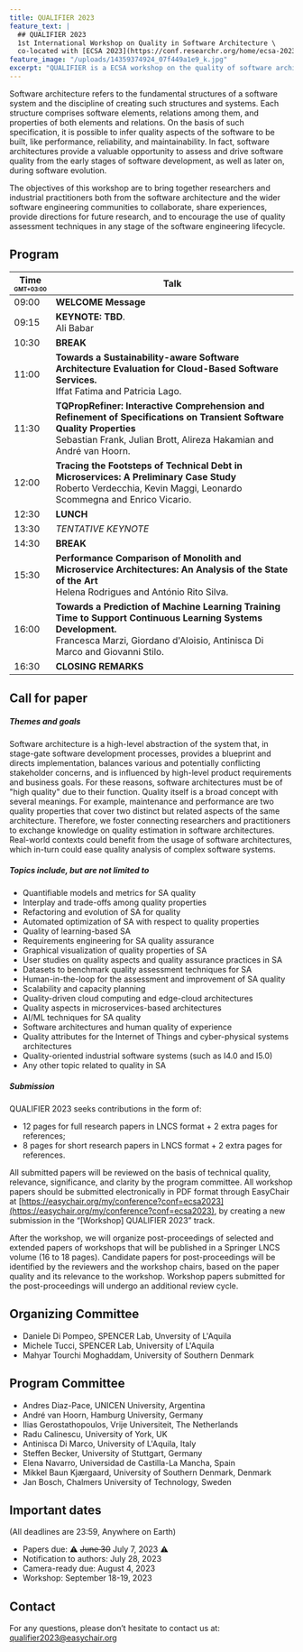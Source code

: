 ```yaml
---
title: QUALIFIER 2023
feature_text: |
  ## QUALIFIER 2023
  1st International Workshop on Quality in Software Architecture \
  co-located with [ECSA 2023](https://conf.researchr.org/home/ecsa-2023)
feature_image: "/uploads/14359374924_07f449a1e9_k.jpg"
excerpt: "QUALIFIER is a ECSA workshop on the quality of software architectures."
---
```


Software architecture refers to the fundamental structures of a software system and the discipline of creating such structures and systems. Each structure comprises software elements, relations among them, and properties of both elements and relations.
On the basis of such specification, it is possible to infer quality aspects of the software to be built, like performance, reliability, and maintainability.
In fact, software architectures provide a valuable opportunity to assess and drive software quality from the early stages of software development, as well as later on, during software evolution.

The objectives of this workshop are to bring together researchers and industrial practitioners both from the software architecture and the wider software engineering communities to collaborate, share experiences, provide directions for future research, and to encourage the use of quality assessment techniques in any stage of the software engineering lifecycle. 

## Program 

| Time <br/> <font size="1">GMT+03:00</font>  | Talk |
| ---   | ---   |
| 09:00 | **WELCOME Message** |
| 09:15 | **KEYNOTE: TBD**. <br /> Ali Babar |
| 10:30 | **BREAK** |
| 11:00 | **Towards a Sustainability-aware Software Architecture Evaluation for Cloud-Based Software Services.** <br /> Iffat Fatima and Patricia Lago. |
| 11:30 | **TQPropRefiner: Interactive Comprehension and Refinement of Specifications on Transient Software Quality Properties** <br /> Sebastian Frank, Julian Brott, Alireza Hakamian and André van Hoorn. |
| 12:00 | **Tracing the Footsteps of Technical Debt in Microservices: A Preliminary Case Study** <br /> Roberto Verdecchia, Kevin Maggi, Leonardo Scommegna and Enrico Vicario. |
| 12:30 | **LUNCH** |
| 13:30 | *TENTATIVE KEYNOTE*|
| 14:30 | **BREAK** |
| 15:30 | **Performance Comparison of Monolith and Microservice Architectures: An Analysis of the State of the Art** <br /> Helena Rodrigues and António Rito Silva. |
| 16:00 | **Towards a Prediction of Machine Learning Training Time to Support Continuous Learning Systems Development.** <br /> Francesca Marzi, Giordano d'Aloisio, Antinisca Di Marco and Giovanni Stilo. |
| 16:30 | **CLOSING REMARKS** |
<p></p>

## Call for paper

##### Themes and goals

Software architecture is a high-level abstraction of the system that, in stage-gate software development processes, provides a blueprint and directs implementation, balances various and potentially conflicting stakeholder concerns, and is influenced by high-level product requirements and business goals. For these reasons, software architectures must be of "high quality" due to their function. Quality itself is a broad concept with several meanings. For example, maintenance and performance are two quality properties that cover two distinct but related aspects of the same architecture. Therefore, we foster connecting researchers and practitioners to exchange knowledge on quality estimation in software architectures. Real-world contexts could benefit from the usage of software architectures, which in-turn could ease quality analysis of complex software systems.

##### Topics include, but are not limited to

 - Quantifiable models and metrics for SA quality
 - Interplay and trade-offs among quality properties
 - Refactoring and evolution of SA for quality
 - Automated optimization of SA with respect to quality properties
 - Quality of learning-based SA
 - Requirements engineering for SA quality assurance
 - Graphical visualization of quality properties of SA
 - User studies on quality aspects and quality assurance practices in SA
 - Datasets to benchmark quality assessment techniques for SA
 - Human-in-the-loop for the assessment and improvement of SA quality
 - Scalability and capacity planning 
 - Quality-driven cloud computing and edge-cloud architectures
 - Quality aspects in microservices-based architectures
 - AI/ML techniques for SA quality
 - Software architectures and human quality of experience
 - Quality attributes for the Internet of Things and cyber-physical systems architectures
 - Quality-oriented industrial software systems (such as I4.0 and I5.0)
 - Any other topic related to quality in SA

##### Submission

QUALIFIER 2023 seeks contributions in the form of:
- 12 pages for full research papers in LNCS format + 2 extra pages for references;
- 8 pages for short research papers in LNCS format + 2 extra pages for references.

All submitted papers will be reviewed on the basis of technical quality, relevance, significance, and clarity by the program committee.
All workshop papers should be submitted electronically in PDF format through EasyChair at [https://easychair.org/my/conference?conf=ecsa2023](https://easychair.org/my/conference?conf=ecsa2023), by creating a new submission in the “[Workshop] QUALIFIER 2023” track.

After the workshop, we will organize post-proceedings of selected and extended papers of workshops that will be published in a Springer LNCS volume (16 to 18 pages).
Candidate papers for post-proceedings will be identified by the reviewers and the workshop chairs, based on the paper quality and its relevance to the workshop.
Workshop papers submitted for the post-proceedings will undergo an additional review cycle.

## Organizing Committee

 * Daniele Di Pompeo, SPENCER Lab, Unversity of L'Aquila
 * Michele Tucci, SPENCER Lab, University of L'Aquila
 * Mahyar Tourchi Moghaddam, University of Southern Denmark

## Program Committee

 - Andres Diaz-Pace, UNICEN University, Argentina
 - André van Hoorn, Hamburg University, Germany
 - Ilias Gerostathopoulos, Vrije Universiteit, The Netherlands
 - Radu Calinescu, University of York, UK
 - Antinisca Di Marco, University of L'Aquila, Italy
 - Steffen Becker, University of Stuttgart, Germany
 - Elena Navarro, Universidad de Castilla-La Mancha, Spain
 - Mikkel Baun Kjærgaard, University of Southern Denmark, Denmark
 - Jan Bosch, Chalmers University of Technology, Sweden

## Important dates 
(All deadlines are 23:59, Anywhere on Earth)

 - Papers due: :warning: ~~June 30~~ July 7, 2023 :warning:
 - Notification to authors: July 28, 2023
 - Camera-ready due: August 4, 2023
 - Workshop: September 18-19, 2023

## Contact
For any questions, please don’t hesitate to contact us at: [qualifier2023@easychair.org](mailto:qualifier2023@easychair.org)
